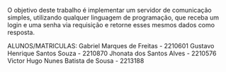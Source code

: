 O objetivo deste trabalho é implementar um servidor de comunicação simples, utilizando qualquer linguagem de programação, que receba um login e uma senha via requisição e retorne esses mesmos dados como resposta.

ALUNOS/MATRICULAS: 
Gabriel Marques de Freitas - 2210601
Gustavo Henrique Santos Souza - 2210870
Jhonata dos Santos Alves - 2210576
Victor Hugo Nunes Batista de Sousa - 2213188

